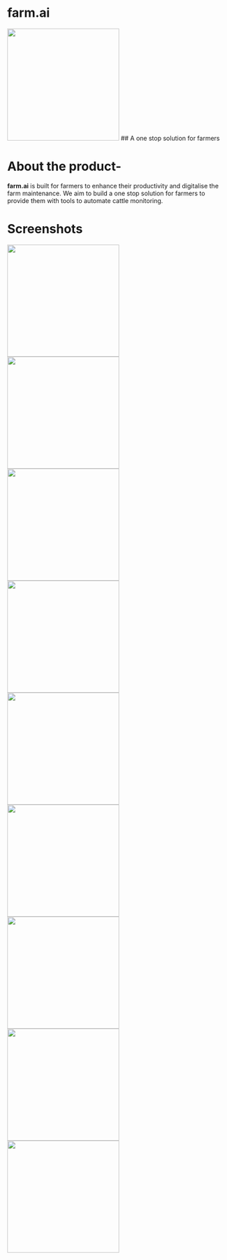 # farm.ai
<img src="https://github.com/AbhinandanRoul/OdysseyHacks/blob/main/images/farmai.png" width="256"/>
## A one stop solution for farmers

# About the product-
__farm.ai__ is built for farmers to enhance their productivity and digitalise the farm maintenance. We aim to build a one stop solution for farmers to provide them with tools to automate cattle monitoring.

# Screenshots
<p float="left">

<img src="https://github.com/AbhinandanRoul/OdysseyHacks/blob/main/images/1659226272317.jpg" width="256"/>
<img src="https://github.com/AbhinandanRoul/OdysseyHacks/blob/main/images/1659226272323.jpg" width="256"/>
<img src="https://github.com/AbhinandanRoul/OdysseyHacks/blob/main/images/1659226272330.jpg" width="256"/>
<img src="https://github.com/AbhinandanRoul/OdysseyHacks/blob/main/images/1659226272340.jpg" width="256"/>
<img src="https://github.com/AbhinandanRoul/OdysseyHacks/blob/main/images/1659226272347.jpg" width="256"/>
<img src="https://github.com/AbhinandanRoul/OdysseyHacks/blob/main/images/1659226272353.jpg" width="256"/>
<img src="https://github.com/AbhinandanRoul/OdysseyHacks/blob/main/images/1659226272358.jpg" width="256"/>
<img src="https://github.com/AbhinandanRoul/OdysseyHacks/blob/main/images/1659226272366.jpg" width="256"/>
<img src="https://github.com/AbhinandanRoul/OdysseyHacks/blob/main/images/1659226272374.jpg" width="256"/>

</p>

